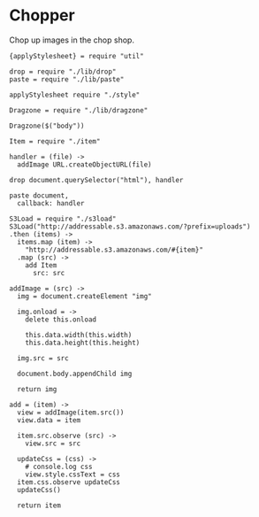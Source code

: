Chopper
=======

Chop up images in the chop shop.

    {applyStylesheet} = require "util"

    drop = require "./lib/drop"
    paste = require "./lib/paste"

    applyStylesheet require "./style"

    Dragzone = require "./lib/dragzone"

    Dragzone($("body"))
    
    Item = require "./item"

    handler = (file) ->
      addImage URL.createObjectURL(file)

    drop document.querySelector("html"), handler

    paste document,
      callback: handler

    S3Load = require "./s3load"
    S3Load("http://addressable.s3.amazonaws.com/?prefix=uploads")
    .then (items) ->
      items.map (item) ->
        "http://addressable.s3.amazonaws.com/#{item}"
      .map (src) ->
        add Item
          src: src

    addImage = (src) ->
      img = document.createElement "img"

      img.onload = ->
        delete this.onload

        this.data.width(this.width)
        this.data.height(this.height)

      img.src = src

      document.body.appendChild img

      return img

    add = (item) ->
      view = addImage(item.src())
      view.data = item

      item.src.observe (src) ->
        view.src = src

      updateCss = (css) ->
        # console.log css
        view.style.cssText = css
      item.css.observe updateCss
      updateCss()

      return item
